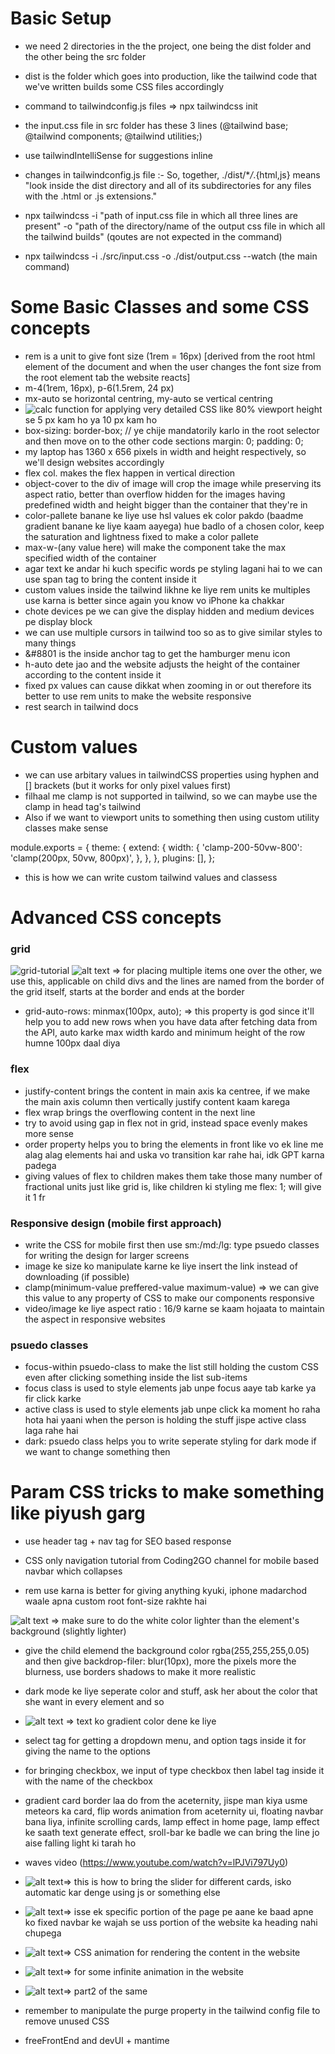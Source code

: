 # Basic Setup

- we need 2 directories in the the project, one being the dist folder and the other being the src folder
- dist is the folder which goes into production, like the tailwind code that we've written builds some CSS files accordingly

- command to tailwindconfig.js files => npx tailwindcss init

- the input.css file in src folder has these 3 lines (@tailwind base; @tailwind components; @tailwind utilities;)

- use tailwindIntelliSense for suggestions inline

- changes in tailwindconfig.js file :- So, together, ./dist/\*_/_.{html,js} means "look inside the dist directory and all of its subdirectories for any files with the .html or .js extensions."

- npx tailwindcss -i "path of input.css file in which all three lines are present" -o "path of the directory/name of the output css file in which all the tailwind builds" (qoutes are not expected in the command)

- npx tailwindcss -i ./src/input.css -o ./dist/output.css --watch (the main command)

# Some Basic Classes and some CSS concepts

- rem is a unit to give font size (1rem = 16px) [derived from the root html element of the document and when the user changes the font size from the root element tab the website reacts]
- m-4(1rem, 16px), p-6(1.5rem, 24 px)
- mx-auto se horizontal centring, my-auto se vertical centring
- ![calc function](image.png) for applying very detailed CSS like 80% viewport height se 5 px kam ho ya 10 px kam ho
- box-sizing: border-box; // ye chije mandatorily karlo in the root selector and then move on to the other code sections
  margin: 0;
  padding: 0;
- my laptop has 1360 x 656 pixels in width and height respectively, so we'll design websites accordingly
- flex col. makes the flex happen in vertical direction
- object-cover to the div of image will crop the image while preserving its aspect ratio, better than overflow hidden for the images having predefined width and height bigger than the container that they're in
- color-pallete banane ke liye use hsl values ek color pakdo (baadme gradient banane ke liye kaam aayega) hue badlo of a chosen color, keep the saturation and lightness fixed to make a color pallete
- max-w-(any value here) will make the component take the max specified width of the container
- agar text ke andar hi kuch specific words pe styling lagani hai to we can use span tag to bring the content inside it
- custom values inside the tailwind likhne ke liye rem units ke multiples use karna is better since again you know vo iPhone ka chakkar
- chote devices pe we can give the display hidden and medium devices pe display block
- we can use multiple cursors in tailwind too so as to give similar styles to many things
- &#8801 is the inside anchor tag to get the hamburger menu icon
- h-auto dete jao and the website adjusts the height of the container according to the content inside it
- fixed px values can cause dikkat when zooming in or out therefore its better to use rem units to make the website responsive 
- rest search in tailwind docs

# Custom values

- we can use arbitary values in tailwindCSS properties using hyphen and [] brackets (but it works for only pixel values first)
- filhaal me clamp is not supported in tailwind, so we can maybe use the clamp in head tag's tailwind
- Also if we want to viewport units to something then using custom utility classes make sense

module.exports = {
theme: {
extend: {
width: {
'clamp-200-50vw-800': 'clamp(200px, 50vw, 800px)',
},
},
},
plugins: [],
};

- this is how we can write custom tailwind values and classess

# Advanced CSS concepts

### grid

![grid-tutorial](image-2.png)
![alt text](image-1.png) => for placing multiple items one over the other, we use this, applicable on child divs and the lines are named from the border of the grid itself, starts at the border and ends at the border

- grid-auto-rows: minmax(100px, auto); => this property is god since it'll help you to add new rows when you have data after fetching data from the API, auto karke max width kardo and minimum height of the row humne 100px daal diya

### flex

- justify-content brings the content in main axis ka centree, if we make the main axis column then vertically justify content kaam karega
- flex wrap brings the overflowing content in the next line
- try to avoid using gap in flex not in grid, instead space evenly makes more sense
- order property helps you to bring the elements in front like vo ek line me alag alag elements hai and uska vo transition kar rahe hai, idk GPT karna padega
- giving values of flex to children makes them take those many number of fractional units just like grid is, like children ki styling me flex: 1; will give it 1 fr

### Responsive design (mobile first approach)

- write the CSS for mobile first then use sm:/md:/lg: type psuedo classes for writing the design for larger screens
- image ke size ko manipulate karne ke liye insert the link instead of downloading (if possible)
- clamp(minimum-value preffered-value maximum-value) => we can give this value to any property of CSS to make our components responsive
- video/image ke liye aspect ratio : 16/9 karne se kaam hojaata to maintain the aspect in responsive websites

### psuedo classes

- focus-within psuedo-class to make the list still holding the custom CSS even after clicking something inside the list sub-items
- focus class is used to style elements jab unpe focus aaye tab karke ya fir click karke
- active class is used to style elements jab unpe click ka moment ho raha hota hai yaani when the person is holding the stuff jispe active class laga rahe hai
- dark: psuedo class helps you to write seperate styling for dark mode if we want to change something then

# Param CSS tricks to make something like piyush garg

- use header tag + nav tag for SEO based response

- CSS only navigation tutorial from Coding2GO channel for mobile based navbar which collapses

- rem use karna is better for giving anything kyuki, iphone madarchod waale apna custom root font-size rakhte hai

![alt text](image-3.png) => make sure to do the white color lighter than the element's background (slightly lighter)

- give the child elemend the background color rgba(255,255,255,0.05) and then give backdrop-filer: blur(10px), more the pixels more the blurness, use borders shadows to make it more realistic

- dark mode ke liye seperate color and stuff, ask her about the color that she want in every element and so

- ![alt text](image-4.png) => text ko gradient color dene ke liye

- select tag for getting a dropdown menu, and option tags inside it for giving the name to the options

- for bringing checkbox, we input of type checkbox then label tag inside it with the name of the checkbox

- gradient card border laa do from the aceternity, jispe man kiya usme meteors ka card, flip words animation from aceternity ui, floating navbar bana liya, infinite scrolling cards, lamp effect in home page, lamp effect ke saath text generate effect, sroll-bar ke badle we can bring the line jo aise falling light ki tarah ho

- waves video (https://www.youtube.com/watch?v=lPJVi797Uy0)

- ![alt text](image-6.png)=> this is how to bring the slider for different cards, isko automatic kar denge using js or something else

- ![alt text](image-5.png)=> isse ek specific portion of the page pe aane ke baad apne ko fixed navbar ke wajah se uss portion of the website ka heading nahi chupega

- ![alt text](image-7.png)=> CSS animation for rendering the content in the website

- ![alt text](image-8.png)=> for some infinite animation in the website
- ![alt text](image-9.png)=> part2 of the same

- remember to manipulate the purge property in the tailwind config file to remove unused CSS

- freeFrontEnd and devUI + mantime
